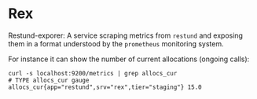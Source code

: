 # Rex

Restund-exporer: A service scraping metrics from `restund` and exposing them in a format understood by the `prometheus` monitoring system.

For instance it can show the number of current allocations (ongoing calls):

```
curl -s localhost:9200/metrics | grep allocs_cur
# TYPE allocs_cur gauge
allocs_cur{app="restund",srv="rex",tier="staging"} 15.0
```
